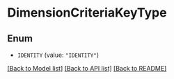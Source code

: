 # DimensionCriteriaKeyType

## Enum


* `IDENTITY` (value: `"IDENTITY"`)


[[Back to Model list]](../README.md#documentation-for-models) [[Back to API list]](../README.md#documentation-for-api-endpoints) [[Back to README]](../README.md)


